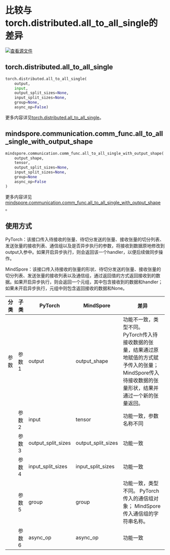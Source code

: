 # 比较与torch.distributed.all_to_all_single的差异

[![查看源文件](https://mindspore-website.obs.cn-north-4.myhuaweicloud.com/website-images/r2.4.1/resource/_static/logo_source.svg)](https://gitee.com/mindspore/docs/blob/r2.4.1/docs/mindspore/source_zh_cn/note/api_mapping/pytorch_diff/all_to_all_single_with_output_shape.md)

## torch.distributed.all_to_all_single

```python
torch.distributed.all_to_all_single(
    output,
    input,
    output_split_sizes=None,
    input_split_sizes=None,
    group=None,
    async_op=False)
```

更多内容详见[torch.distributed.all_to_all_single](https://pytorch.org/docs/2.0/distributed.html#torch.distributed.all_to_all_single)。

## mindspore.communication.comm_func.all_to_all_single_with_output_shape

```python
mindspore.communication.comm_func.all_to_all_single_with_output_shape(
    output_shape,
    tensor,
    output_split_sizes=None,
    input_split_sizes=None,
    group=None
    async_op=False
)
```

更多内容详见[mindspore.communication.comm_func.all_to_all_single_with_output_shape](https://www.mindspore.cn/docs/zh-CN/r2.4.1/api_python/communication/mindspore.communication.comm_func.all_to_all_single_with_output_shape.html#mindspore.communication.comm_func.all_to_all_single_with_output_shape)。

## 使用方式

PyTorch：该接口传入待接收的张量、待切分发送的张量、接收张量的切分列表、发送张量的接收列表、通信组以及是否异步执行的参数，将接收到数据原地修改到output入参中。如果开启异步执行，则会返回该一个handler，以便后续做同步操作。

MindSpore：该接口传入待接收的张量的形状、待切分发送的张量、接收张量的切分列表、发送张量的接收列表以及通信组，通过返回值的方式返回接收到的数据。如果开启异步执行，则会返回一个元组，其中包含接收到的数据和handler；如果未开启异步执行，元组中则包含返回接收的数据和None。

| 分类 | 子类 |PyTorch | MindSpore | 差异 |
| --- | --- | --- | --- |---|
|参数 | 参数1 | output | output_shape | 功能不一致，类型不同。 PyTorch传入待接收数据的张量，结果通过原地赋值的方式赋予传入的张量；MindSpore传入待接收数据的张量形状，结果并通过一个新的张量返回。|
| | 参数2 | input | tensor | 功能一致，参数名称不同 |
| | 参数3 | output_split_sizes | output_split_sizes | 功能一致 |
| | 参数4 | input_split_sizes | input_split_sizes | 功能一致 |
| | 参数5 | group | group | 功能一致，类型不同。 PyTorch传入的通信组对象； MindSpore传入通信组的字符串名称。 |
| | 参数6 | async_op | async_op | 功能一致 |
